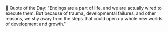 <!-- start quote -->
💬 Quote of the Day: "Endings are a part of life, and we are actually wired to execute them. But because of trauma, developmental failures, and other reasons, we shy away from the steps that could open up whole new worlds of development and growth."
<!-- end quote -->